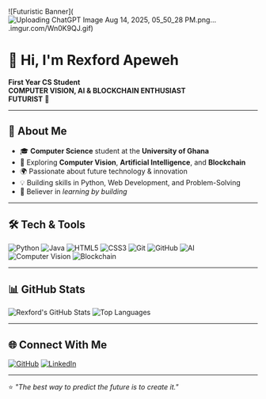 <!-- Futuristic Animated Banner -->
![Futuristic Banner](![Uploading ChatGPT Image Aug 14, 2025, 05_50_28 PM.png…]()
.imgur.com/Wn0K9QJ.gif)

# 👋 Hi, I'm Rexford Apeweh  

**First Year CS Student**  
**COMPUTER VISION, AI & BLOCKCHAIN ENTHUSIAST**  
**FUTURIST** 🚀  

---

## 📌 About Me  
- 🎓 **Computer Science** student at the **University of Ghana**  
- 🤖 Exploring **Computer Vision**, **Artificial Intelligence**, and **Blockchain**  
- 🌍 Passionate about future technology & innovation  
- 💡 Building skills in Python, Web Development, and Problem-Solving  
- 🧠 Believer in *learning by building*  

---

## 🛠️ Tech & Tools  

![Python](https://img.shields.io/badge/Python-3776AB?style=for-the-badge&logo=python&logoColor=white)
![Java](https://img.shields.io/badge/Java-007396?style=for-the-badge&logo=java&logoColor=white)
![HTML5](https://img.shields.io/badge/HTML5-E34F26?style=for-the-badge&logo=html5&logoColor=white)
![CSS3](https://img.shields.io/badge/CSS3-1572B6?style=for-the-badge&logo=css3&logoColor=white)
![Git](https://img.shields.io/badge/Git-F05032?style=for-the-badge&logo=git&logoColor=white)
![GitHub](https://img.shields.io/badge/GitHub-181717?style=for-the-badge&logo=github&logoColor=white)
![AI](https://img.shields.io/badge/Artificial%20Intelligence-FF6F00?style=for-the-badge&logo=openai&logoColor=white)
![Computer Vision](https://img.shields.io/badge/Computer%20Vision-4285F4?style=for-the-badge&logo=opencv&logoColor=white)
![Blockchain](https://img.shields.io/badge/Blockchain-121D33?style=for-the-badge&logo=blockchain.com&logoColor=white)

---

## 📊 GitHub Stats  

![Rexford's GitHub Stats](https://github-readme-stats.vercel.app/api?username=ApewehRexford&show_icons=true&theme=radical)
![Top Languages](https://github-readme-stats.vercel.app/api/top-langs/?username=ApewehRexford&layout=compact&theme=radical)

---

## 🌐 Connect With Me  

[![GitHub](https://img.shields.io/badge/GitHub-000?style=for-the-badge&logo=github&logoColor=white)](https://github.com/ApewehRexford)
[![LinkedIn](https://img.shields.io/badge/LinkedIn-0077B5?style=for-the-badge&logo=linkedin&logoColor=white)](https://www.linkedin.com/in/rexford-apeweh/)


---

⭐️ *"The best way to predict the future is to create it."*  
